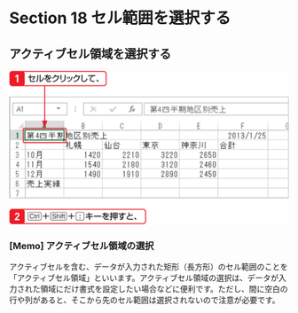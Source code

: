 # Section 18 セル範囲を選択する

## アクティブセル領域を選択する

![](001.png)

### [Memo] アクティブセル領域の選択

アクティブセルを含む、データが入力された矩形（長方形）のセル範囲のことを「アクティブセル領域」といいます。アクティブセル領域の選択は、データが入力された領域にだけ書式を設定したい場合などに便利です。ただし、間に空白の行や列があると、そこから先のセル範囲は選択されないので注意が必要です。
